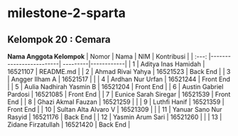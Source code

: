 # milestone-2-sparta
## Kelompok 20 : Cemara
**Nama Anggota Kelompok**
| Nomor | Nama                    | NIM      | Kontribusi |
| :---: |-------------------------| ---------|------------|
| 1     | Aditya Inas Hamidah     | 16521107 | README.md  |
| 2     | Ahmad Rivai Yahya       | 16521523 | Back End   |
| 3     | Angger Ilham A          | 16521517 |            |
| 4     | Ardhan Nur Urfan        | 16521244 | Front End  |
| 5     | Aulia Nadhirah Yasmin B | 16521204 | Front End  |
| 6     | Austin Gabriel Pardosi  | 16521085 | Front End  |
| 7     | Eunice Sarah Siregar    | 16521539 | Front End  |
| 8     | Ghazi Akmal Fauzan      | 16521259 |            |
| 9     | Luthfi Hanif            | 16521359 | Front End  |
| 10    | Sultan Alta Alvaro V    | 16521309 |            |
| 11    | Yanuar Sano Nur Rasyid  | 16521176 | Back End   |
| 12    | Yasmin Arum Sari        | 16521260 |            |
| 13    | Zidane Firzatullah      | 16521420 | Back End   |